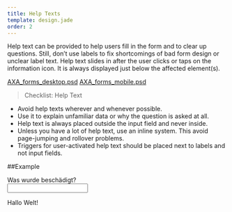```yaml
---
title: Help Texts
template: design.jade
order: 2
---
```


Help text can be provided to help users fill in the form and to clear up questions. Still, don’t use labels to fix shortcomings of bad form design or unclear label text.
Help text slides in after the user clicks or taps on the information icon. It is always displayed just below the affected element(s).

<span class="downloads" >
  <a href="../psd/AXA_forms_desktop.psd" class="downloads__link" >AXA_forms_desktop.psd</a>
  <a href="../psd/AXA_forms_mobile.psd" class="downloads__link" >AXA_forms_mobile.psd</a>
</span>

>Checklist: Help Text
- Avoid help texts wherever and whenever possible.
- Use it to explain unfamiliar data or why the question is asked at all.
- Help text is always placed outside the input field and never inside.
- Unless you have a lot of help text, use an inline system. This avoid page-jumping and rollover problems.
- Triggers for user-activated help text should be placed next to labels and not input fields.

##Example

<div class="form">
  <div class="form__group">
    <div class="form__group__label">
      <div class="form__group__label__info-icon"><a data-info="data-info" data-target="#target" class="info-icon is-active"></a></div>
      <label class="form__group__label__info-icon-text-wrapper">
        <div class="form__group__label__text">Was wurde beschädigt?</div>
      </label>
    </div>
    <div class="form__group__control">
      <input type="text" class="control control--input">
      <div id="target" style="display: block;" class="form__info-text">
        <div class="info-text">
          <p>Hallo Welt!</p>
        </div>
      </div>
    </div>
  </div>
</div>

<!-- Copyright AXA Versicherungen AG 2015 -->
